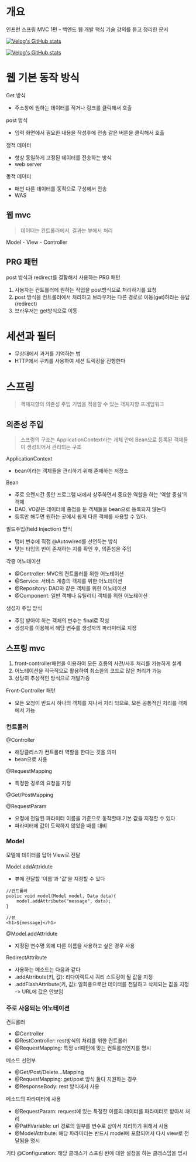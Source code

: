 # 개요

인프런 스프링 MVC 1편 - 백엔드 웹 개발 핵심 기술 강의를 듣고 정리한 문서  

[![Velog's GitHub stats](https://velog-readme-stats.vercel.app/api?name=2jooin1207&slug=스프링-mvc)](https://velog.io/@2jooin1207/%EC%8A%A4%ED%94%84%EB%A7%81-mvc)

[![Velog's GitHub stats](https://velog-readme-stats.vercel.app/api?name=2jooin1207&slug=mvc-공부)](https://velog.io/@2jooin1207/mvc-%EA%B3%B5%EB%B6%80)
# 웹 기본 동작 방식

Get 방식
- 주소창에 원하는 데이터를 적거나 링크를 클릭해서 호출

post 방식
- 입력 화면에서 필요한 내용을 작성후에 전송 같은 버튼을 클릭해서 호출 

정적 데이터
- 항상 동일하게 고정된 데이터를 전송하는 방식
- web server 

동적 데이터
- 매번 다른 데이터를 동적으로 구성해서 전송
- WAS

## 웹 mvc

>데이터는 컨트롤러에서, 결과는 뷰에서 처리

Model - View - Controller

## PRG 패턴

post 방식과 redirect를 결합해서 사용하는 PRG 패턴

1. 사용자는 컨트롤러에 원하는 작업을 post방식으로 처리하기를 요청
2. post 방식을 컨트롤러에서 처리하고 브라우저는 다른 경로로 이동(get)하라는 응답(redirect)
3. 브라우저는 get방식으로 이동

# 세션과 필터

- 무상태에서 과거를 기억하는 법
- HTTP에서 쿠키를 사용하여 세션 트랙킹을 진행한다

# 스프링

>객체지향의 의존성 주입 기법을 적용할 수 있는 객체지향 프레임워크

## 의존성 주입

>스프링의 구조는 ApplicationContext라는 개체 안에 Bean으로 등록된 객체들이 생성되어서 관리되는 구조

ApplicationContext
- bean이라는 객체들을 관리하기 위해 존재하는 저장소

Bean
- 주로 오랜시간 동안 프로그램 내에서 상주하면서 중요한 역할을 하는 '역할 중심'의  객체
- DAO, VO같은 데이터에 중점을 둔 객체들을 bean으로 등록되지 않는다
- 등록만 해두면 원하는 곳에서 쉽게 다른 객체를 사용할 수 있다.

필드주입(field Injection) 방식
- 맴버 변수에 직접 @Autowired를 선언하는 방식
- 맞는 타입의 빈이 존재하는 지를 확인 후, 의존성을 주입

각종 어노테이션

- @Controller: MVC의 컨트롤러를 위한 어노테이션
- @Service: 서비스 계층의 객체를 위한 어노테이션
- @Repository: DAO와 같은 객체를 위한 어노테이션
- @Component: 일반 객체나 유틸리티 객체를 위한 어노테이션

생성자 주입 방식
- 주입 받아야 하는 객체의 변수는 final로 작성
- 생성자를 이용해서 해당 변수를 생성자의 파라미터로 지정

## 스프링 mvc

1. front-controller패턴을 이용하여 모든 흐름의 사전/사후 처리를 가능하게 설계
2. 어노테이션을 적극적으로 활용하여 최소한의 코드로 많은 처리가 가능
3. 상당히 추상적인 방식으로 개발가증

Front-Controller 패턴
- 모든 요청이 반드시 하나의 객체를 지나서 처리 되므로, 모든 공통적인 처리를 객체에서 가능

### 컨트롤러

@Controller
- 해당클리스가 컨트롤러 역할을 한다는 것을 의미
- bean으로 사용

@RequestMapping
- 특정한 경로의 요청을 지정

@Get/PostMapping

@RequestParam
- 요청에 전달된 파라미터 이름을 기준으로 동작할때 기본 값을 지정할 수 있다
- 파라미터에 값이 도착하지 않았을 때를 대비

### Model

모델에 데이터를 답아 View로 전달

Model.addAttridute
- 뷰에 전달할 '이름'과 '값'을 지정할 수 있다

~~~
//컨트롤러
public void model(Model model, Data data){
	model.addAttribute("message", data);
}

//뷰
<h1>${message}</h1>
~~~

@Model.addAttridute
- 지정된 변수명 외에 다른 이름을 사용하고 싶은 경우 사용

RedirectAttribute
- 사용하는 메소드는 다음과 같다
- .addAtrribute(키, 값): 리다이렉트시 쿼리 스트링이 될 값을 지정
- .addFlashAttribute(키, 값): 일회용으로만 데이터를 전달하고 삭제되는 값을 지정
-> URL에 값은 안보임


### 주로 사용되는 어노테이션

컨트롤러
- @Controller
- @RestController: rest방식의 처리를 위한 컨트롤러
- @RequestMapping: 특정 url패턴에 맞는 컨트롤러인지를 명시

메소드 선언부
- @Get/Post/Delete...Mapping
- @RequestMapping: get/post 방식 둘다 지원하는 경우
- @ResponseBody: rest 방식에서 사용

메소드의 파라미터에 사용
- @RequestParam: request에 있는 특정한 이름의 데이터를 파라미터로 받아서 처리
- @PathVariable: url 경로의 일부를 변수로 삼아서 처리하기 위해서 사용
- @ModelAttribute: 해당 파라미터는 반드시 model에 포함되어서 다시 view로 전달됨을 명시

기타
@Configuration: 해당 클래스가 스프링 빈에 대한 설정을 하는 클래스임을 명시


